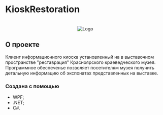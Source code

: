 # KioskRestoration
<!-- PROJECT LOGO -->
<br />
<div align="center">
  <img src="https://github.com/Alexander124rus/KioskRestoration/assets/25473119/834c7532-30de-4579-b957-2252137fb016" alt="Logo" >

</div>

<!-- ABOUT THE PROJECT -->
## О проекте

Клиент информационного киоска установленный на в выставочном пространстве "реставрация" Красноярского краеведческого музея. Программное обеспеченье позволяет посетителям музея получить детальную информацию об экспонатах представленных на выставке.

### Создана с помощью

* WPF;
* .NET;
* C#.
